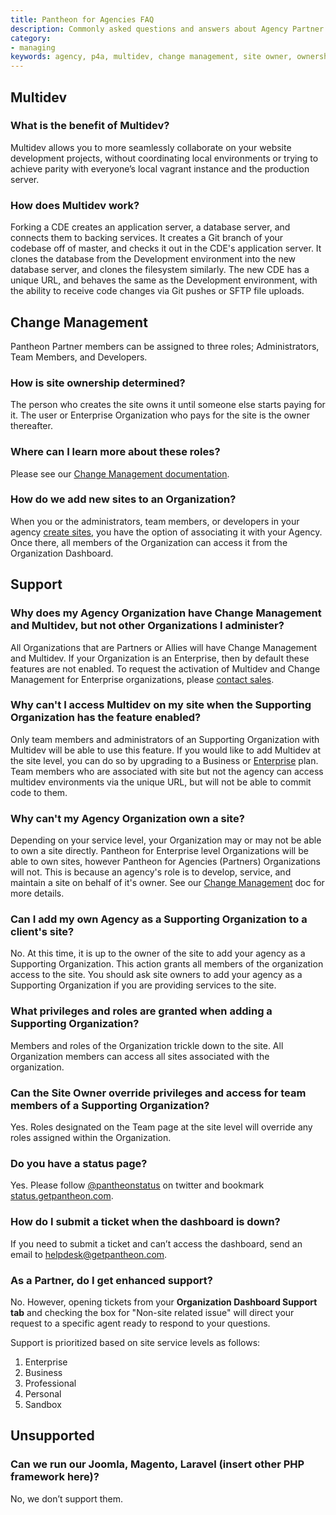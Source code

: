 ```yaml
---
title: Pantheon for Agencies FAQ
description: Commonly asked questions and answers about Agency Partner Organizations on the Platform.
category:
- managing
keywords: agency, p4a, multidev, change management, site owner, ownership, supporting organization, organizations, team, roles, privileges, support, partner support, ticket
---
```

## Multidev

### What is the benefit of Multidev?

Multidev allows you to more seamlessly collaborate on your website development projects, without coordinating local environments or trying to achieve parity with everyone’s local vagrant instance and the production server.

### How does Multidev work?

Forking a CDE creates an application server, a database server, and connects them to backing services. It creates a Git branch of your codebase off of master, and checks it out in the CDE's application server. It clones the database from the Development environment into the new database server, and clones the filesystem similarly. The new CDE has a unique URL, and behaves the same as the Development environment, with the ability to receive code changes via Git pushes or SFTP file uploads.


## Change Management

Pantheon Partner members can be assigned to three roles; Administrators, Team Members, and Developers.


### How is site ownership determined?
The person who creates the site owns it until someone else starts paying for it. The user or Enterprise Organization who pays for the site is the owner thereafter.

### Where can I learn more about these roles?

Please see our [Change Management documentation](/docs/articles/organizations/change-management).

### How do we add new sites to an Organization?

When you or the administrators, team members, or developers in your agency [create sites](https://dashboard.pantheon.io/sites/create), you have the option of associating it with your Agency. Once there, all members of the Organization can access it from the Organization Dashboard.

## Support

### Why does my Agency Organization have Change Management and Multidev, but not other Organizations I administer?
All Organizations that are Partners or Allies will have Change Management and Multidev. If your Organization is an Enterprise, then by default these features are not enabled. To request the activation of Multidev and Change Management for Enterprise organizations, please [contact sales](https://pantheon.io/contact-us).

### Why can't I access Multidev on my site when the Supporting Organization has the feature enabled?
Only team members and administrators of an Supporting Organization with Multidev will be able to use this feature. If you would like to add Multidev at the site level, you can do so by upgrading to a Business or [Enterprise](https://pantheon.io/contact-us) plan. Team members who are associated with site but not the agency can access multidev environments via the unique URL, but will not be able to commit code to them.

### Why can't my Agency Organization own a site?
Depending on your service level, your Organization may or may not be able to own a site directly. Pantheon for Enterprise level Organizations will be able to own sites, however Pantheon for Agencies (Partners) Organizations will not. This is because an agency's role is to develop, service, and maintain a site on behalf of it's owner. See our [Change Management](/docs/articles/organizations/change-management/#managing-people) doc for more details.

### Can I add my own Agency as a Supporting Organization to a client's site?
No. At this time, it is up to the owner of the site to add your agency as a Supporting Organization. This action grants all members of the organization access to the site. You should ask site owners to add your agency as a Supporting Organization if you are providing services to the site.

### What privileges and roles are granted when adding a Supporting Organization?
Members and roles of the Organization trickle down to the site. All Organization members can access all sites associated with the organization.

### Can the Site Owner override privileges and access for team members of a Supporting Organization?
Yes. Roles designated on the Team page at the site level will override any roles assigned within the Organization.

### Do you have a status page?
Yes. Please follow [@pantheonstatus](https://twitter.com/pantheonstatus) on twitter and bookmark [status.getpantheon.com](https://status.getpantheon.com).

### How do I submit a ticket when the dashboard is down?
If you need to submit a ticket and can’t access the dashboard, send an email to helpdesk@getpantheon.com.

### As a Partner, do I get enhanced support?

No. However, opening tickets from your **Organization Dashboard Support tab** and checking the box for "Non-site related issue" will direct your request to a specific agent ready to respond to your questions.

Support is prioritized based on site service levels as follows:

1. Enterprise
2. Business
3. Professional
4. Personal
5. Sandbox

## Unsupported

### Can we run our Joomla, Magento, Laravel (insert other PHP framework here)?
No, we don’t support them.
